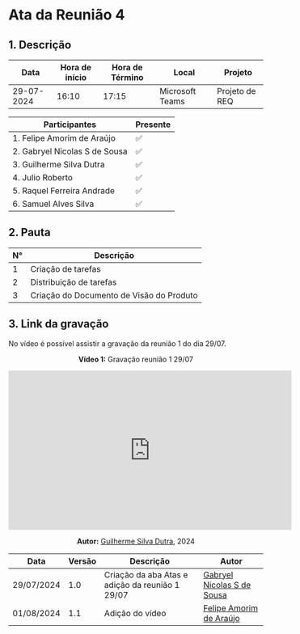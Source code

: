 # **Ata da Reunião 4**

## 1. Descrição

| Data       | Hora de início | Hora de Término | Local            | Projeto        |
|------------|-----------------|-----------------|-----------------|----------------|
| 29-07-2024 | 16:10           | 17:15           | Microsoft Teams | Projeto de REQ |

| Participantes                              | Presente       |
|-----------------------------------------|----------|
| 1. Felipe Amorim de Araújo       | ✅       |
| 2. Gabryel Nicolas S de Sousa                 | ✅       |
| 3. Guilherme Silva Dutra                | ✅       |
| 4. Julio Roberto                | ✅       |
| 5. Raquel Ferreira Andrade          | ✅       | 
| 6. Samuel Alves Silva                | ✅       |

## 2. Pauta

| N° | Descrição                               |
|----|-----------------------------------------|
| 1  | Criação de tarefas         |
| 2  | Distribuição de tarefas                 |
| 3  | Criação do Documento de Visão do Produto |

## 3. Link da gravação

No vídeo é possível assistir a gravação da reunião 1 do dia 29/07.

<center>

**Vídeo 1:** Gravação reunião 1 29/07

<iframe width="560" height="315" src="https://www.youtube.com/embed/ZBPB_R6j16w?si=ZdnfIkl3Ui4DcLTy" title="YouTube video player" frameborder="0" allow="accelerometer; autoplay; clipboard-write; encrypted-media; gyroscope; picture-in-picture; web-share" referrerpolicy="strict-origin-when-cross-origin" allowfullscreen></iframe>

**Autor:** [Guilherme Silva Dutra](https://github.com/GuiDutra21), 2024

</center>


| Data | Versão | Descrição | Autor |
| ---- | ------ | --------- | ----- |
| 29/07/2024 | 1.0 | Criação da aba Atas e adição da reunião 1 29/07 | [Gabryel Nicolas S de Sousa](https://github.com/gabryelns) |
| 01/08/2024 | 1.1 | Adição do vídeo | [Felipe Amorim de Araújo](https://github.com/lipeaaraujo) |